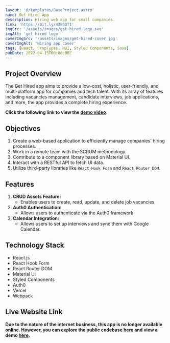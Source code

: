 ```yaml
---
layout: '@/templates/BaseProject.astro'
name: Get Hired App
description: Hiring web app for small companies.
link: 'https://bit.ly/43kGOT1'
imgSrc: '/assets/images/get-hired-logo.svg'
imgAlt: 'get hired logo'
coverImgSrc: '/assets/images/get-hired-cover.jpg'
coverImgAlt: 'Hiring app cover'
tags: [React, PropTypes, MUI, Styled Components, Sass]
pubDate: 2022-04-15T00:00:00Z
---
```


## Project Overview

The Get Hired app aims to provide a low-cost, holistic, user-friendly, and multi-platform app for companies and tech talent. With its array of features including vacancies management, candidate interviews, job applications, and more, the app provides a complete hiring experience.

**Click the following link to view the [demo video](https://bit.ly/43kGOT1)**.

## Objectives

1. Create a web-based application to efficiently manage companies' hiring processes.
2. Work in a remote team with the SCRUM methodology.
3. Contribute to a component library based on Material UI.
4. Interact with a RESTful API to fetch UI data.
5. Utilize third-party libraries like `React Hook Form` and `React Router DOM`.

## Features

1. **CRUD Assets Feature:**
   - Enables users to create, read, update, and delete job vacancies.
2. **Auth0 Authentication:**
   - Allows users to authenticate via the Auth0 framework.
3. **Calendar Integration:**
   - Allows users to set up interviews and sync them with Google Calendar.

## Technology Stack

- React.js
- React Hook Form
- React Router DOM
- Material UI
- Styled Components
- Auth0
- Vercel
- Webpack

## Live Website Link

**Due to the nature of the internet business, this app is no longer available online. However, you can explore the public codebase [here](https://github.com/Platzi-Master-C8/gethired-jobplacement-enterprise-Frontend) and view a demo [here](https://bit.ly/43kGOT1).**